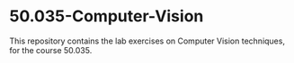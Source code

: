 # 50.035-Computer-Vision

This repository contains the lab exercises on Computer Vision techniques, for the course 50.035.
